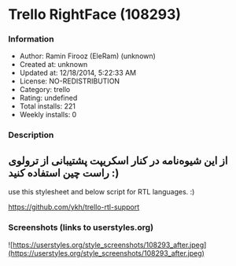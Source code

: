 # Trello RightFace (108293)

### Information
- Author: Ramin Firooz (EleRam) (unknown)
- Created at: unknown
- Updated at: 12/18/2014, 5:22:33 AM
- License: NO-REDISTRIBUTION
- Category: trello
- Rating: undefined
- Total installs: 221
- Weekly installs: 0


### Description
از این شیوه‌نامه در کنار اسکریپت پشتیبانی از ترولوی راست چین استفاده کنید :)
-----
use this stylesheet and below script for RTL languages. :)

https://github.com/ykh/trello-rtl-support


### Screenshots (links to userstyles.org)
![https://userstyles.org/style_screenshots/108293_after.jpeg](https://userstyles.org/style_screenshots/108293_after.jpeg)


